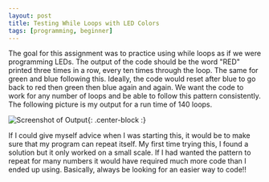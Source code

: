 ```yaml
---
layout: post
title: Testing While Loops with LED Colors
tags: [programming, beginner]
---
```


The goal for this assignment was to practice using while loops as if we were programming LEDs.
The output of the code should be the word "RED" printed three times in a row, every ten times through the loop.
The same for green and blue following this.
Ideally, the code would reset after blue to go back to red then green then blue again and again.
We want the code to work for any number of loops and be able to follow this pattern consistently.
The following picture is my output for a run time of 140 loops.

![Screenshot of Output](/img/){: .center-block :}

If I could give myself advice when I was starting this, it would be to make sure that my program can repeat itself.
My first time trying this, I found a solution but it only worked on a small scale.
If I had wanted the pattern to repeat for many numbers it would have required much more code than I ended up using.
Basically, always be looking for an easier way to code!!

